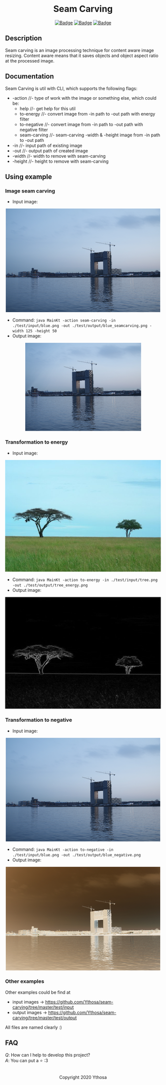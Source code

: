 <br>

<h1 align="center">Seam Carving</h1>
<div align="center">

[![Badge](https://img.shields.io/badge/Uses-Kotlin-orange.svg?style=flat&logo=kotlin&logoWidth=15&logoColor=orange)](https://kotlinlang.org/)
[![Badge](https://img.shields.io/badge/Made_with-Affection-ff69b4.svg?style=flat&logo=ko-fi&logoWidth=15&logoColor=ff69b4)](https://i.pinimg.com/736x/d7/5f/e3/d75fe32e7af10c3ed0bafb98816a6ce2.jpg)
[![Badge](https://img.shields.io/badge/Open-Source-green.svg?style=flat&logo=open-source-initiative&logoWidth=15&logoColor=green)](https://ru.wikipedia.org/wiki/Open_source)

</div>


## Description
Seam carving is an image processing technique for content aware image resizing.
Content aware means that it saves objects and object aspect ratio at the processed image.  


## Documentation
Seam Carving is util with CLI, which supports the following flags:
*   -action //- type of work with the image or something else, which could be:
    + help //- get help for this util
    + to-energy //- convert image from -in path to -out path with energy filter
    + to-negative //- convert image from -in path to -out path with negative filter
    + seam-carving //- seam-carving -width & -height image from -in path to -out path
*   -in //- input path of existing image
*   -out //- output path of created image
*   -width //- width to remove with seam-carving
*   -height //- height to remove with seam-carving


## Using example
### Image seam carving
*   Input image:

<div align="center">
    <img src="https://github.com/Ythosa/seam-carving/blob/master/test/input/blue.png" alt="Input image"/>
</div>

*   Command: `java MainKt -action seam-carving -in ./test/input/blue.png -out ./test/output/blue_seamcarving.png -width 125 -height 50`
*   Output image:

<div align="center">
    <img src="https://github.com/Ythosa/seam-carving/blob/master/test/output/blue_seamcarving.png" alt="Output image"/>
</div>

### Transformation to energy
*   Input image:

<div align="center">
    <img src="https://github.com/Ythosa/seam-carving/blob/master/test/input/trees.png" alt="Input image"/>
</div>

*   Command: `java MainKt -action to-energy -in ./test/input/tree.png -out ./test/output/tree_energy.png`
*   Output image:

<div align="center">
    <img src="https://github.com/Ythosa/seam-carving/blob/master/test/output/trees_energy.png" alt="Output image"/>
</div>

### Transformation to negative
*   Input image:

<div align="center">
    <img src="https://github.com/Ythosa/seam-carving/blob/master/test/input/blue.png" alt="Input image"/>
</div>

*   Command: `java MainKt -action to-negative -in ./test/input/blue.png -out ./test/output/blue_negative.png`
*   Output image:

<div align="center">
    <img src="https://github.com/Ythosa/seam-carving/blob/master/test/output/blue_negative.png" alt="Output image"/>
</div>

### Other examples 
Other examples could be find at 
*   input images -> https://github.com/Ythosa/seam-carving/tree/master/test/input
*   output images -> https://github.com/Ythosa/seam-carving/tree/master/test/output  

All files are named clearly :)

## FAQ
_Q_: How can I help to develop this project?  
_A_: You can put a :star: :3

<br>

<div align="center">
  Copyright 2020 Ythosa
</div>
